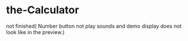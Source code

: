 # the-Calculator
not finished( Number button not play sounds and demo display does not look like in the preview.)
